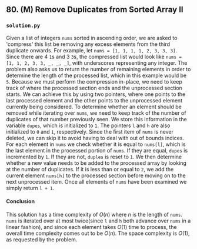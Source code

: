 ## 80. (M) Remove Duplicates from Sorted Array II

### `solution.py`
Given a list of integers `nums` sorted in ascending order, we are asked to 'compress' this list be removing any excess elements from the third duplicate onwards. For example, let `nums = [1, 1, 1, 1, 2, 3, 3, 3]`. Since there are 4 `1`s and 3 `3`s, the compressed list would look like `nums = [1, 1, 2, 3, 3, _, _, _]`, with underscores representing any integer. The problem also asks us to return the number of remaining elements in order to determine the length of the processed list, which in this example would be `5`. Because we must perform the compression in-place, we need to keep track of where the processed section ends and the unprocessed section starts. We can achieve this by using two pointers, where one points to the last processed element and the other points to the unprocessed element currently being considered. To determine whether an element should be removed while iterating over `nums`, we need to keep track of the number of duplicates of that number previously seen. We store this information in the variable `dupes`, which is initialized to `1`. The pointers `l` and `h` are also initialized to `0` and `1`, respectively. Since the first item of `nums` is never deleted, we can skip it to avoid having to deal with out of bounds indices. For each element in `nums` we check whether it is equal to `nums[l]`, which is the last element in the processed portion of `nums`. If they are equal, `dupes` is incremented by `1`. If they are not, `duples` is reset to `1`. We then determine whether a new value needs to be added to the processed array by looking at the number of duplicates. If it is less than or equal to `2`, we add the current element `nums[h]` to the processed section before moving on to the next unprocessed item. Once all elements of `nums` have been examined we simply return `l + 1`.  

#### Conclusion
This solution has a time complexity of $O(n)$ where $n$ is the length of `nums`. `nums` is iterated over at most twice(since `l` and `h` both advance over `nums` in a linear fashion), and since each element takes $O(1)$ time to process, the overall time complexity comes out to be $O(n)$. The space complexity is $O(1)$, as requested by the problem.  
  


